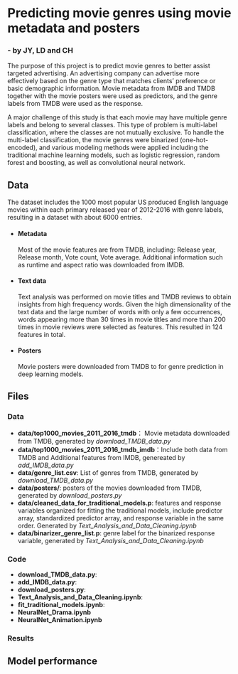 # Predicting movie genres using movie metadata and posters
### - by JY, LD and CH

The purpose of this project is to predict movie genres to better assist targeted advertising. An advertising company can advertise more effectively based on the genre type that matches clients’ preference or basic demographic information. Movie metadata from IMDB and TMDB together with the movie posters were used as predictors, and the genre labels from TMDB were used as the response. 

A major challenge of this study is that each movie may have multiple genre labels and belong to several classes. This type of problem is multi-label classification, where the classes are not mutually exclusive. To handle the multi-label classification, the movie genres were binarized (one-hot-encoded), and various modeling methods were applied including the traditional machine learning models, such as logistic regression, random forest and boosting, as well as convolutional neural network. 

## Data
The dataset includes the 1000 most popular US produced English language movies within each primary released year of 2012-2016 with genre labels, resulting in a dataset with about 6000 entries.

- #### Metadata
    Most of the movie features are from TMDB, including: Release year, Release month, Vote count, Vote average. Additional information such as runtime and aspect ratio was downloaded from IMDB. 
- #### Text data
    Text analysis was performed on movie titles and TMDB reviews to obtain insights from high frequency words. Given the high dimensionality of the text data and the large number of words with only a few occurrences, words appearing more than 30 times in movie titles and more than 200 times in movie reviews were selected as features. This resulted in 124 features in total. 
- #### Posters
    Movie posters were downloaded from TMDB to for genre prediction in deep learning models.


## Files
### Data
- **data/top1000_movies_2011_2016_tmdb**： Movie metadata downloaded from TMDB, generated by *download_TMDB_data.py*
- **data/top1000_movies_2011_2016_tmdb_imdb**：Include both data from TMDB and Additional features from IMDB, genereated by *add_IMDB_data.py*
- **data/genre_list.csv**: List of genres from TMDB, generated by *download_TMDB_data.py*
- **data/posters/**: posters of the movies downloaded from TMDB, generated by *download_posters.py*
- **data/cleaned_data_for_traditional_models.p**: features and response variables organized for fitting the traditional models, include predictor array, standardized predictor array, and response variable in the same order. Generated by *Text_Analysis_and_Data_Cleaning.ipynb*
- **data/binarizer_genre_list.p**: genre label for the binarized response variable, generated by *Text_Analysis_and_Data_Cleaning.ipynb*

### Code
- **download_TMDB_data.py**: 
- **add_IMDB_data.py**:
- **download_posters.py**:
- **Text_Analysis_and_Data_Cleaning.ipynb**:
- **fit_traditional_models.ipynb**:
- **NeuralNet_Drama.ipynb**
- **NeuralNet_Animation.ipynb**

### Results

## Model performance
### 
